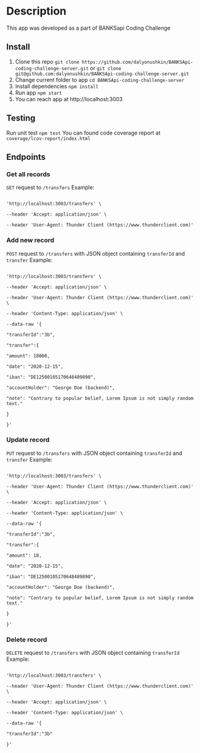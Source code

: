# Description
This app was developed as a part of BANKSapi Coding Challenge

## Install
1. Clone this repo
`git clone https://github.com/dalyonushkin/BANKSApi-coding-challenge-server.git`
or
`git clone git@github.com:dalyonushkin/BANKSApi-coding-challenge-server.git`
2. Change current folder to app
`cd BANKSApi-coding-challenge-server`
3. Install dependencies
`npm install`
4. Run app
`npm start`
5. You can reach app at http://localhost:3003

## Testing
Run unit test
`npm test`
You can found code coverage report at  `coverage/lcov-report/index.html`

## Endpoints

### Get all records
`GET` request to `/transfers`
Example:
```curl -X GET \

'http://localhost:3003/transfers' \

--header 'Accept: application/json' \

--header 'User-Agent: Thunder Client (https://www.thunderclient.com)'

```

### Add new record
`POST` request to `/transfers` with JSON object containing  `transferId` and `transfer`
Example:
```curl -X POST \

'http://localhost:3003/transfers' \

--header 'Accept: application/json' \

--header 'User-Agent: Thunder Client (https://www.thunderclient.com)' \

--header 'Content-Type: application/json' \

--data-raw '{

"transferId":"3b",

"transfer":{

"amount": 18000,

"date": "2020-12-15",

"iban": "DE12500105170648489890",

"accountHolder": "George Doe (backend)",

"note": "Contrary to popular belief, Lorem Ipsum is not simply random text."

}

}'

```

### Update record
`PUT` request to `/transfers` with JSON object containing  `transferId` and `transfer`
Example:
```curl -X PUT \

'http://localhost:3003/transfers' \

--header 'User-Agent: Thunder Client (https://www.thunderclient.com)' \

--header 'Accept: application/json' \

--header 'Content-Type: application/json' \

--data-raw '{

"transferId":"3b",

"transfer":{

"amount": 18,

"date": "2020-12-15",

"iban": "DE12500105170648489890",

"accountHolder": "George Doe (backend)",

"note": "Contrary to popular belief, Lorem Ipsum is not simply random text."

}

}'

```

### Delete record
`DELETE` request to `/transfers` with JSON object containing  `transferId` 
Example:
```curl -X DELETE \

'http://localhost:3003/transfers' \

--header 'User-Agent: Thunder Client (https://www.thunderclient.com)' \

--header 'Accept: application/json' \

--header 'Content-Type: application/json' \

--data-raw '{

"transferId":"3b"

}'

```